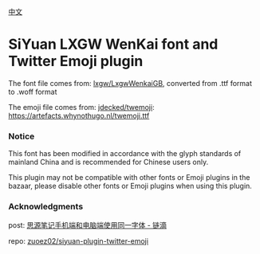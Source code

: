 [中文](https://github.com/TCOTC/siyuan-ttf-LXGWWenKaiGB-and-Twemoji/blob/main/README_zh_CN.md)

# SiYuan LXGW WenKai font and Twitter Emoji plugin

The font file comes from: [lxgw/LxgwWenkaiGB](https://github.com/lxgw/LxgwWenkaiGB), converted from .ttf format to .woff format

The emoji file comes from: [jdecked/twemoji](https://github.com/jdecked/twemoji): https://artefacts.whynothugo.nl/twemoji.ttf

### Notice

This font has been modified in accordance with the glyph standards of mainland China and is recommended for Chinese users only.

This plugin may not be compatible with other fonts or Emoji plugins in the bazaar, please disable other fonts or Emoji plugins when using this plugin.

### Acknowledgments

post: [思源笔记手机端和电脑端使用同一字体 - 链滴](https://ld246.com/article/1705399357823)

repo: [zuoez02/siyuan-plugin-twitter-emoji](https://github.com/zuoez02/siyuan-plugin-twitter-emoji)